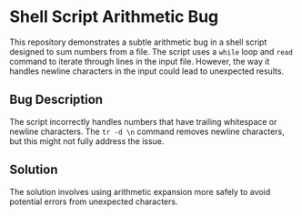 # Shell Script Arithmetic Bug

This repository demonstrates a subtle arithmetic bug in a shell script designed to sum numbers from a file. The script uses a `while` loop and `read` command to iterate through lines in the input file. However, the way it handles newline characters in the input could lead to unexpected results.

## Bug Description

The script incorrectly handles numbers that have trailing whitespace or newline characters. The `tr -d \n` command removes newline characters, but this might not fully address the issue.

## Solution

The solution involves using arithmetic expansion more safely to avoid potential errors from unexpected characters.